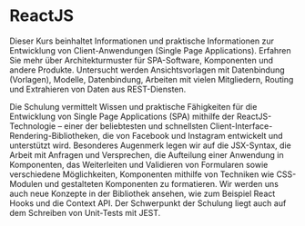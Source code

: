 # ReactJS

Dieser Kurs beinhaltet Informationen und praktische Informationen zur Entwicklung von Client-Anwendungen (Single Page Applications). Erfahren Sie mehr über Architekturmuster für SPA-Software, Komponenten und andere Produkte. Untersucht werden Ansichtsvorlagen mit Datenbindung (Vorlagen), Modelle, Datenbindung, Arbeiten mit vielen Mitgliedern, Routing und Extrahieren von Daten aus REST-Diensten.

Die Schulung vermittelt Wissen und praktische Fähigkeiten für die Entwicklung von Single Page Applications (SPA) mithilfe der ReactJS-Technologie – einer der beliebtesten und schnellsten Client-Interface-Rendering-Bibliotheken, die von Facebook und Instagram entwickelt und unterstützt wird. Besonderes Augenmerk legen wir auf die JSX-Syntax, die Arbeit mit Anfragen und Versprechen, die Aufteilung einer Anwendung in Komponenten, das Weiterleiten und Validieren von Formularen sowie verschiedene Möglichkeiten, Komponenten mithilfe von Techniken wie CSS-Modulen und gestalteten Komponenten zu formatieren. Wir werden uns auch neue Konzepte in der Bibliothek ansehen, wie zum Beispiel React Hooks und die Context API. Der Schwerpunkt der Schulung liegt auch auf dem Schreiben von Unit-Tests mit JEST.
